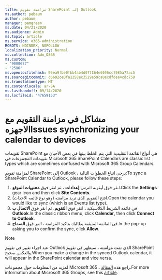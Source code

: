 ```yaml
---
title: مزامنة تقويم SharePoint إلى Outlook
ms.author: pebaum
author: pebaum
manager: pamgreen
ms.date: 04/21/2020
ms.audience: Admin
ms.topic: article
ms.service: o365-administration
ROBOTS: NOINDEX, NOFOLLOW
localization_priority: Normal
ms.collection: Adm_O365
ms.custom:
- "9000677"
- "2586"
ms.openlocfilehash: 95ea9fbe0fbb4ab4d07f164e6096cc7985a72ac5
ms.sourcegitcommit: c6692ce0fa1358ec3529e59ca0ecdfdea4cdc759
ms.translationtype: MT
ms.contentlocale: ar-SA
ms.lasthandoff: 09/14/2020
ms.locfileid: "47659153"
---
```

# <a name="issues-synchronizing-your-calendar-to-devices"></a><span data-ttu-id="cdb7c-102">مشاكل في مزامنة التقويم مع الاجهزه</span><span class="sxs-lookup"><span data-stu-id="cdb7c-102">Issues synchronizing your calendar to devices</span></span>

<span data-ttu-id="cdb7c-103">تقويمات SharePoint هي أنواع القائمة التقليدية التي يتم الخلط بينها في بعض الأحيان مع تقويمات المجموعات في Microsoft 365.</span><span class="sxs-lookup"><span data-stu-id="cdb7c-103">SharePoint Calendars are classic list types which are sometimes confused with Microsoft 365 Group Calendars.</span></span>

<span data-ttu-id="cdb7c-104">لمزامنة تقويم SharePoint إلى Outlook ، يرجى اتباع الخطوات التالية:</span><span class="sxs-lookup"><span data-stu-id="cdb7c-104">To sync a SharePoint Calendar to Outlook, please follow these steps:</span></span>

1. <span data-ttu-id="cdb7c-105">انقر فوق أيقونه الترس **إعدادات** ، ثم انقر فوق **محتويات الموقع**.</span><span class="sxs-lookup"><span data-stu-id="cdb7c-105">Click the **Settings** gear icon and then click **Site Contents**.</span></span>
2. <span data-ttu-id="cdb7c-106">افتح التقويم الذي تريد مزامنته (وهو نوع قائمه الاحداث).</span><span class="sxs-lookup"><span data-stu-id="cdb7c-106">Open the calendar you would like to sync (which is an Events list type).</span></span>
3. <span data-ttu-id="cdb7c-107">في قائمه الشريط الكلاسيكية ، انقر فوق **التقويم**، ثم انقر فوق **الاتصال ب Outlook**.</span><span class="sxs-lookup"><span data-stu-id="cdb7c-107">In the classic ribbon menu, click **Calendar**, then click **Connect to Outlook**.</span></span>
4. <span data-ttu-id="cdb7c-108">في القائمة المنبثقة يطالبك بتاكيد المزامنة ، انقر فوق **السماح**.</span><span class="sxs-lookup"><span data-stu-id="cdb7c-108">In the pop-up asking you to confirm the sync, click **Allow**.</span></span>

>[!Note]
> <span data-ttu-id="cdb7c-109">عند اجراء تغيير في تقويم Outlook الذي تمت مزامنته ، سيظهر في تقويم SharePoint والعكس صحيح.</span><span class="sxs-lookup"><span data-stu-id="cdb7c-109">When you make a change in the synced Outlook calendar, it will appear in the SharePoint calendar and vice versa.</span></span>

<span data-ttu-id="cdb7c-110">لمزيد من المعلومات حول مجموعات Microsoft 365 ، راجع هذه [المقالة](https://support.office.com/article/Learn-about-Office-365-groups-b565caa1-5c40-40ef-9915-60fdb2d97fa2).</span><span class="sxs-lookup"><span data-stu-id="cdb7c-110">For more information about Microsoft 365 Groups, see this [article](https://support.office.com/article/Learn-about-Office-365-groups-b565caa1-5c40-40ef-9915-60fdb2d97fa2).</span></span>
